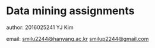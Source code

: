 # Data mining assignments

author: 2016025241 YJ Kim

email: smilu2244@hanyang.ac.kr smilup2244@gmail.com

